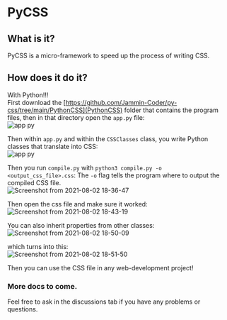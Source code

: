 # PyCSS

## What is it?
PyCSS is a micro-framework to speed up the process of writing CSS.

## How does it do it?
With Python!!!  
First download the [https://github.com/Jammin-Coder/py-css/tree/main/PythonCSS](PythonCSS) folder that contains the program files, then in that directory open the `app.py` file:  
![app py](https://user-images.githubusercontent.com/73239367/127931505-b7f406b5-0938-4926-8906-04a73ef4b2b2.png)  


Then within `app.py` and within the `CSSClasses` class, you write Python classes that translate into CSS:  
![app py](https://user-images.githubusercontent.com/73239367/127931934-d7bebb9b-00b3-45f1-80e1-5ed146d87887.png)  

Then you run `compile.py` with `python3 compile.py -o <output_css_file>.css`: 
The `-o` flag tells the program where to output the compiled CSS file.  
![Screenshot from 2021-08-02 18-36-47](https://user-images.githubusercontent.com/73239367/127932297-4800082d-3c30-42fe-9998-51ce044a0e74.png)  

Then open the css file and make sure it worked:  
![Screenshot from 2021-08-02 18-43-19](https://user-images.githubusercontent.com/73239367/127932710-c9a2e3f5-a143-4b62-9d7c-314edaa5c45f.png)  

You can also inherit properties from other classes:  
![Screenshot from 2021-08-02 18-50-09](https://user-images.githubusercontent.com/73239367/127933203-d41b1713-e83d-4f3e-9e5b-b46d183adba1.png)  

which turns into this:  
![Screenshot from 2021-08-02 18-51-50](https://user-images.githubusercontent.com/73239367/127933335-3d9248b9-f6ec-46bb-8dc8-eca21054fb3f.png)


Then you can use the CSS file in any web-development project!


### More docs to come.
Feel free to ask in the discussions tab if you have any problems or questions.
